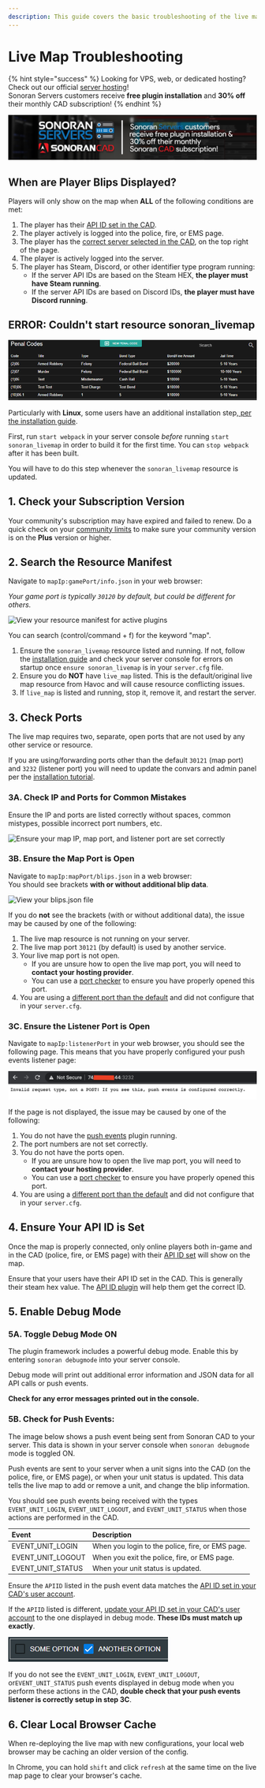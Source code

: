 ```yaml
---
description: This guide covers the basic troubleshooting of the live map plugin.
---
```


# Live Map Troubleshooting

{% hint style="success" %}
Looking for VPS, web, or dedicated hosting? Check out our official [server hosting](../../../../vps-hosting-1/vps-hosting.md)!  
Sonoran Servers customers receive **free plugin installation** and **30% off** their monthly CAD subscription!
{% endhint %}

![Sonoran Servers - Discount and Free Plugin Installation](../../../../.gitbook/assets/banner_3.png)

## When are Player Blips Displayed?

Players will only show on the map when **ALL** of the following conditions are met:

1. The player has their [API ID set in the CAD](../../../../sonoran-cad/api-integration/getting-started/setting-your-api-id.md).
2. The player actively is logged into the police, fire, or EMS page.
3. The player has the [correct server selected in the CAD](../../../../tutorials/customization/configuring-multiple-servers.md), on the top right of the page.
4. The player is actively logged into the server.
5. The player has Steam, Discord, or other identifier type program running:
   * If the server API IDs are based on the Steam HEX, **the player must have Steam running**.
   * If the server API IDs are based on Discord IDs, **the player must have Discord running**.

## ERROR: Couldn't start resource sonoran\_livemap

![Error message without starting webpack](../../../../.gitbook/assets/image%20%2850%29.png)

Particularly with **Linux**, some users have an additional installation step,[ per the installation guide](./).

First, run `start webpack` in your server console _before_ running `start sonoran_livemap` in order to build it for the first time. You can `stop webpack` after it has been built.‌

You will have to do this step whenever the `sonoran_livemap` resource is updated.

## 1. Check your Subscription Version

Your community's subscription may have expired and failed to renew. Do a quick check on your [community limits](../../../../tutorials/getting-started/view-your-limits.md) to make sure your community version is on the **Plus** version or higher.

## 2. Search the Resource Manifest

Navigate to `mapIp:gamePort/info.json` in your web browser:

_Your game port is typically `30120` by default, but could be different for others._

![View your resource manifest for active plugins](../../../../.gitbook/assets/screen-shot-2020-06-20-at-12.22.58-pm.png)

You can search \(control/command + f\) for the keyword "map".

1. Ensure the `sonoran_livemap` resource listed and running. If not, follow the [installation guide](./) and check your server console for errors on startup once `ensure sonoran_livemap` is in your `server.cfg` file.
2. Ensure you do **NOT** have `live_map` listed. This is the default/original live map resource from Havoc and will cause resource conflicting issues.
3. If `live_map` is listed and running, stop it, remove it, and restart the server.

## 3. Check Ports

The live map requires two, separate, open ports that are not used by any other service or resource.

If you are using/forwarding ports other than the default `30121` \(map port\) and `3232` \(listener port\) you will need to update the convars and admin panel per the [installation tutorial](./).

### 3A. Check IP and Ports for Common Mistakes

Ensure the IP and ports are listed correctly without spaces, common mistypes, possible incorrect port numbers, etc.

![Ensure your map IP, map port, and listener port are set correctly](../../../../.gitbook/assets/livemap_config.png)

### 3B. Ensure the Map Port is Open

Navigate to `mapIp:mapPort/blips.json` in a web browser:  
You should see brackets **with or without additional blip data**.

![View your blips.json file](../../../../.gitbook/assets/screen-shot-2020-06-20-at-12.10.28-pm.png)

If you do **not** see the brackets \(with or without additional data\), the issue may be caused by one of the following:

1. The live map resource is not running on your server.
2. The live map port `30121` \(by default\) is used by another service.
3. Your live map port is not open.
   * If you are unsure how to open the live map port, you will need to **contact your hosting provider**.
   * You can use a [port checker](https://www.yougetsignal.com/tools/open-ports/) to ensure you have properly opened this port.
4. You are using a [different port than the default](./#using-different-ports) and did not configure that in your `server.cfg`. 

### 3C. Ensure the Listener Port is Open

Navigate to `mapIp:listenerPort` in your web browser, you should see the following page. This means that you have properly configured your push events listener page:

![Event Listener: Web Browser View](../../../../.gitbook/assets/screen-shot-2020-11-11-at-12.16.32-am.png)

If the page is not displayed, the issue may be caused by one of the following:

1.  You do not have the [push events](../push-events.md) plugin running.
2. The port numbers are not set correctly.
3. You do not have the ports open.
   * If you are unsure how to open the live map port, you will need to **contact your hosting provider**.
   * You can use a [port checker](https://www.yougetsignal.com/tools/open-ports/) to ensure you have properly opened this port.
4. You are using a [different port than the default](./#using-different-ports) and did not configure that in your `server.cfg`.

## 4. Ensure Your API ID is Set

Once the map is properly connected, only online players both in-game and in the CAD \(police, fire, or EMS page\) with their [API ID set](../../../../sonoran-cad/api-integration/getting-started/setting-your-api-id.md) will show on the map.

Ensure that your users have their API ID set in the CAD. This is generally their steam hex value. The [API ID plugin](../api-id-checker.md) will help them get the correct ID.

## 5. Enable Debug Mode

### 5A. Toggle Debug Mode ON

The plugin framework includes a powerful debug mode. Enable this by entering `sonoran debugmode` into your server console.

Debug mode will print out additional error information and JSON data for all API calls or push events.

**Check for any error messages printed out in the console.**

### 5B. Check for Push Events:

The image below shows a push event being sent from Sonoran CAD to your server. This data is shown in your server console when `sonoran debugmode` mode is toggled ON.

Push events are sent to your server when a unit signs into the CAD \(on the police, fire, or EMS page\), or when your unit status is updated. This data tells the live map to add or remove a unit, and change the blip information.

You should see push events being received with the types `EVENT_UNIT_LOGIN`, `EVENT_UNIT_LOGOUT`, and `EVENT_UNIT_STATUS` when those actions are performed in the CAD.

| Event | Description |
| :--- | :--- |
| EVENT\_UNIT\_LOGIN | When you login to the police, fire, or EMS page. |
| EVENT\_UNIT\_LOGOUT | When you exit the police, fire, or EMS page. |
| EVENT\_UNIT\_STATUS | When your unit status is updated. |

Ensure the `APIID` listed in the push event data matches the [API ID set in your CAD's user account](../../../../sonoran-cad/api-integration/getting-started/setting-your-api-id.md).

If the `APIID` listed is different, [update your API ID set in your CAD's user account](../../../../sonoran-cad/api-integration/getting-started/setting-your-api-id.md) to the one displayed in debug mode. **These IDs must match up exactly**.

![](../../../../.gitbook/assets/image%20%2827%29.png)

If you do not see the  `EVENT_UNIT_LOGIN`, `EVENT_UNIT_LOGOUT`, or`EVENT_UNIT_STATUS` push events displayed in debug mode when you perform these actions in the CAD, **double check that your push events listener is correctly setup in step 3C**.

## 6. Clear Local Browser Cache

When re-deploying the live map with new configurations, your local web browser may be caching an older version of the config.

In Chrome, you can hold `shift` and click `refresh` at the same time on the live map page to clear your browser's cache.

